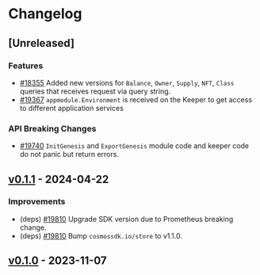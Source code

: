 <!--
Guiding Principles:

Changelogs are for humans, not machines.
There should be an entry for every single version.
The same types of changes should be grouped.
Versions and sections should be linkable.
The latest version comes first.
The release date of each version is displayed.
Mention whether you follow Semantic Versioning.

Usage:

Change log entries are to be added to the Unreleased section under the
appropriate stanza (see below). Each entry should ideally include a tag and
the Github issue reference in the following format:

* (<tag>) [#<issue-number>] Changelog message.

Types of changes (Stanzas):

"Features" for new features.
"Improvements" for changes in existing functionality.
"Deprecated" for soon-to-be removed features.
"Bug Fixes" for any bug fixes.
"API Breaking" for breaking exported APIs used by developers building on SDK.
Ref: https://keepachangelog.com/en/1.0.0/
-->

# Changelog

## [Unreleased]

### Features

* [#18355](https://github.com/T-ragon/cosmos-sdk/pull/18355) Added new versions for `Balance`, `Owner`, `Supply`, `NFT`, `Class` queries that receives request via query string.
* [#19367](https://github.com/T-ragon/cosmos-sdk/pull/19367) `appmodule.Environment` is received on the Keeper to get access to different application services

### API Breaking Changes

* [#19740](https://github.com/T-ragon/cosmos-sdk/pull/19740) `InitGenesis` and `ExportGenesis` module code and keeper code do not panic but return errors.

## [v0.1.1](https://github.com/T-ragon/cosmos-sdk/releases/tag/x/nft/v0.1.1) - 2024-04-22

### Improvements

* (deps) [#19810](https://github.com/T-ragon/cosmos-sdk/pull/19810) Upgrade SDK version due to Prometheus breaking change.
* (deps) [#19810](https://github.com/T-ragon/cosmos-sdk/pull/19810) Bump `cosmossdk.io/store` to v1.1.0.

## [v0.1.0](https://github.com/T-ragon/cosmos-sdk/releases/tag/x/nft/v0.1.0) - 2023-11-07



